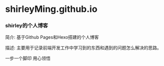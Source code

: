 # shirleyMing.github.io
### shirley的个人博客

简介: 基于Github Pages和Hexo搭建的个人博客

描述: 主要用于记录前端开发工作中学习到的东西和遇到的问题怎么解决的思路。

一步一个脚印 用心领悟
